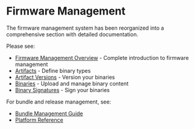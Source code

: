 # Firmware Management

The firmware management system has been reorganized into a comprehensive section with detailed documentation.

Please see:

- [Firmware Management Overview](/peridio-core/firmware-management/overview) - Complete introduction to firmware management
- [Artifacts](/peridio-core/firmware-management/artifacts) - Define binary types
- [Artifact Versions](/peridio-core/firmware-management/artifact-versions) - Version your binaries
- [Binaries](/peridio-core/firmware-management/binaries) - Upload and manage binary content
- [Binary Signatures](/peridio-core/firmware-management/binary-signatures) - Sign your binaries

For bundle and release management, see:

- [Bundle Management Guide](/platform/guides/introduction-to-bundle-management)
- [Platform Reference](/platform/reference/bundles)
